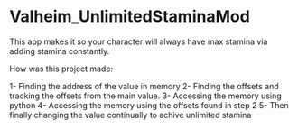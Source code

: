 # Valheim_UnlimitedStaminaMod
This app makes it so your character will always have max stamina via adding stamina constantly.


How was this project made:

  1- Finding the address of the value in memory
  2- Finding the offsets and tracking the offsets from the main value.
  3- Accessing the memory using python
  4- Accessing the memory using the offsets found in step 2
  5- Then finally changing the value continually to achive unlimited stamina


